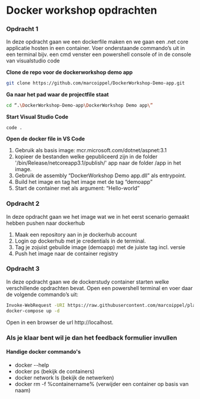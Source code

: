 # Docker workshop opdrachten

### Opdracht 1
In deze opdracht gaan we een dockerfile maken en we gaan een .net core applicatie hosten in een container.
Voer onderstaande commando’s uit in een terminal bijv. een cmd venster een powershell console of in de console van visualstudio code

**Clone de repo voor de dockerworkshop demo app**
```sh
git clone https://github.com/marcoippel/DockerWorkshop-Demo-app.git
```
 
**Ga naar het pad waar de projectfile staat**
```sh
cd “.\DockerWorkshop-Demo-app\DockerWorkshop Demo app\”
```
 
**Start Visual Studio Code**
```
code .
```
 
**Open de docker file in VS Code**
1. Gebruik als basis image: mcr.microsoft.com/dotnet/aspnet:3.1
2. kopieer de bestanden welke gepubliceerd zijn in de folder '/bin/Release/netcoreapp3.1/publish/' app naar de folder /app in het image.
3. Gebruik de assembly “DockerWorkshop Demo app.dll” als entrypoint.
4. Build het image en tag het image met de tag “demoapp”
5. Start de container met als argument: “Hello-world”


### Opdracht 2
In deze opdracht gaan we het image wat we in het eerst scenario gemaakt hebben pushen naar dockerhub

1. Maak een repository aan in je dockerhub account
2. Login op dockerhub met je credentials in de terminal.
3. Tag je zojuist gebuilde image (demoapp) met de juiste tag incl. versie
4. Push het image naar de container registry

### Opdracht 3
In deze opdracht gaan we de dockerstudy container starten welke verschillende opdrachten bevat. 
Open een powershell terminal en voer daar de volgende commando’s uit:
```sh
Invoke-WebRequest -URI https://raw.githubusercontent.com/marcoippel/playwithdocker-course/master/docker-compose.yml -OutFile docker-compose.yml
docker-compose up -d
```

Open in een browser de url http://localhost.

### Als je klaar bent wil je dan het feedback formulier invullen


#### Handige docker commando's
- docker --help
- docker ps (bekijk de containers)
- docker network ls (bekijk de netwerken)
- docker rm -f %containername% (verwijder een container op basis van naam)

